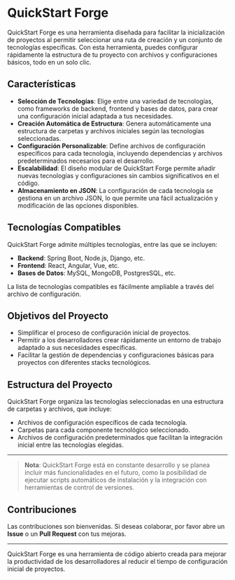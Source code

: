 # QuickStart Forge

QuickStart Forge es una herramienta diseñada para facilitar la inicialización de proyectos al permitir seleccionar una ruta de creación y un conjunto de tecnologías específicas. Con esta herramienta, puedes configurar rápidamente la estructura de tu proyecto con archivos y configuraciones básicos, todo en un solo clic.

## Características

- **Selección de Tecnologías**: Elige entre una variedad de tecnologías, como frameworks de backend, frontend y bases de datos, para crear una configuración inicial adaptada a tus necesidades.
- **Creación Automática de Estructura**: Genera automáticamente una estructura de carpetas y archivos iniciales según las tecnologías seleccionadas.
- **Configuración Personalizable**: Define archivos de configuración específicos para cada tecnología, incluyendo dependencias y archivos predeterminados necesarios para el desarrollo.
- **Escalabilidad**: El diseño modular de QuickStart Forge permite añadir nuevas tecnologías y configuraciones sin cambios significativos en el código.
- **Almacenamiento en JSON**: La configuración de cada tecnología se gestiona en un archivo JSON, lo que permite una fácil actualización y modificación de las opciones disponibles.

## Tecnologías Compatibles

QuickStart Forge admite múltiples tecnologías, entre las que se incluyen:

- **Backend**: Spring Boot, Node.js, Django, etc.
- **Frontend**: React, Angular, Vue, etc.
- **Bases de Datos**: MySQL, MongoDB, PostgresSQL, etc.

La lista de tecnologías compatibles es fácilmente ampliable a través del archivo de configuración.

## Objetivos del Proyecto

- Simplificar el proceso de configuración inicial de proyectos.
- Permitir a los desarrolladores crear rápidamente un entorno de trabajo adaptado a sus necesidades específicas.
- Facilitar la gestión de dependencias y configuraciones básicas para proyectos con diferentes stacks tecnológicos.

## Estructura del Proyecto

QuickStart Forge organiza las tecnologías seleccionadas en una estructura de carpetas y archivos, que incluye:

- Archivos de configuración específicos de cada tecnología.
- Carpetas para cada componente tecnológico seleccionado.
- Archivos de configuración predeterminados que facilitan la integración inicial entre las tecnologías elegidas.

---

> **Nota**: QuickStart Forge está en constante desarrollo y se planea incluir más funcionalidades en el futuro, como la posibilidad de ejecutar scripts automáticos de instalación y la integración con herramientas de control de versiones.

## Contribuciones

Las contribuciones son bienvenidas. Si deseas colaborar, por favor abre un **Issue** o un **Pull Request** con tus mejoras.

---

QuickStart Forge es una herramienta de código abierto creada para mejorar la productividad de los desarrolladores al reducir el tiempo de configuración inicial de proyectos.
